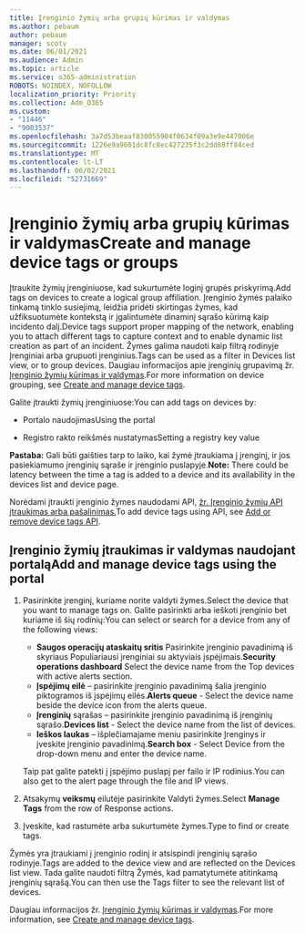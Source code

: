 ```yaml
---
title: Įrenginio žymių arba grupių kūrimas ir valdymas
ms.author: pebaum
author: pebaum
manager: scotv
ms.date: 06/01/2021
ms.audience: Admin
ms.topic: article
ms.service: o365-administration
ROBOTS: NOINDEX, NOFOLLOW
localization_priority: Priority
ms.collection: Adm_O365
ms.custom:
- "11446"
- "9003537"
ms.openlocfilehash: 3a7d53beaaf830055904f0634f09a3e9e447006e
ms.sourcegitcommit: 1226e9a9601dc8fc8ec427235f3c2dd88ff84ced
ms.translationtype: MT
ms.contentlocale: lt-LT
ms.lasthandoff: 06/02/2021
ms.locfileid: "52731669"
---
```

# <a name="create-and-manage-device-tags-or-groups"></a><span data-ttu-id="aa6a0-102">Įrenginio žymių arba grupių kūrimas ir valdymas</span><span class="sxs-lookup"><span data-stu-id="aa6a0-102">Create and manage device tags or groups</span></span>

<span data-ttu-id="aa6a0-103">Įtraukite žymių įrenginiuose, kad sukurtumėte loginį grupės priskyrimą.</span><span class="sxs-lookup"><span data-stu-id="aa6a0-103">Add tags on devices to create a logical group affiliation.</span></span> <span data-ttu-id="aa6a0-104">Įrenginio žymės palaiko tinkamą tinklo susiejimą, leidžia pridėti skirtingas žymes, kad užfiksuotumėte kontekstą ir įgalintumėte dinaminį sąrašo kūrimą kaip incidento dalį.</span><span class="sxs-lookup"><span data-stu-id="aa6a0-104">Device tags support proper mapping of the network, enabling you to attach different tags to capture context and to enable dynamic list creation as part of an incident.</span></span> <span data-ttu-id="aa6a0-105">Žymes galima naudoti kaip filtrą rodinyje Įrenginiai arba grupuoti įrenginius.</span><span class="sxs-lookup"><span data-stu-id="aa6a0-105">Tags can be used as a filter in Devices list view, or to group devices.</span></span> <span data-ttu-id="aa6a0-106">Daugiau informacijos apie įrenginių grupavimą žr. [Įrenginio žymių kūrimas ir valdymas](/microsoft-365/security/defender-endpoint/machine-tags).</span><span class="sxs-lookup"><span data-stu-id="aa6a0-106">For more information on device grouping, see [Create and manage device tags](/microsoft-365/security/defender-endpoint/machine-tags).</span></span>

<span data-ttu-id="aa6a0-107">Galite įtraukti žymių įrenginiuose:</span><span class="sxs-lookup"><span data-stu-id="aa6a0-107">You can add tags on devices by:</span></span>

- <span data-ttu-id="aa6a0-108">Portalo naudojimas</span><span class="sxs-lookup"><span data-stu-id="aa6a0-108">Using the portal</span></span>

- <span data-ttu-id="aa6a0-109">Registro rakto reikšmės nustatymas</span><span class="sxs-lookup"><span data-stu-id="aa6a0-109">Setting a registry key value</span></span>
 
<span data-ttu-id="aa6a0-110">**Pastaba:** Gali būti gaišties tarp to laiko, kai žymė įtraukiama į įrenginį, ir jos pasiekiamumo įrenginių sąraše ir įrenginio puslapyje.</span><span class="sxs-lookup"><span data-stu-id="aa6a0-110">**Note:** There could be latency between the time a tag is added to a device and its availability in the devices list and device page.</span></span>

<span data-ttu-id="aa6a0-111">Norėdami įtraukti įrenginio žymes naudodami API, [žr. Įrenginio žymių API įtraukimas arba pašalinimas.](/microsoft-365/security/defender-endpoint/add-or-remove-machine-tags)</span><span class="sxs-lookup"><span data-stu-id="aa6a0-111">To add device tags using API, see [Add or remove device tags API](/microsoft-365/security/defender-endpoint/add-or-remove-machine-tags).</span></span>

## <a name="add-and-manage-device-tags-using-the-portal"></a><span data-ttu-id="aa6a0-112">Įrenginio žymių įtraukimas ir valdymas naudojant portalą</span><span class="sxs-lookup"><span data-stu-id="aa6a0-112">Add and manage device tags using the portal</span></span>

1. <span data-ttu-id="aa6a0-113">Pasirinkite įrenginį, kuriame norite valdyti žymes.</span><span class="sxs-lookup"><span data-stu-id="aa6a0-113">Select the device that you want to manage tags on.</span></span> <span data-ttu-id="aa6a0-114">Galite pasirinkti arba ieškoti įrenginio bet kuriame iš šių rodinių:</span><span class="sxs-lookup"><span data-stu-id="aa6a0-114">You can select or search for a device from any of the following views:</span></span>

    - <span data-ttu-id="aa6a0-115">**Saugos operacijų ataskaitų sritis** Pasirinkite įrenginio pavadinimą iš skyriaus Populiariausi įrenginiai su aktyviais įspėjimais.</span><span class="sxs-lookup"><span data-stu-id="aa6a0-115">**Security operations dashboard** Select the device name from the Top devices with active alerts section.</span></span>
    - <span data-ttu-id="aa6a0-116">**Įspėjimų eilė** – pasirinkite įrenginio pavadinimą šalia įrenginio piktogramos iš įspėjimų eilės.</span><span class="sxs-lookup"><span data-stu-id="aa6a0-116">**Alerts queue** - Select the device name beside the device icon from the alerts queue.</span></span>
    - <span data-ttu-id="aa6a0-117">**Įrenginių** sąrašas – pasirinkite įrenginio pavadinimą iš įrenginių sąrašo.</span><span class="sxs-lookup"><span data-stu-id="aa6a0-117">**Devices list** - Select the device name from the list of devices.</span></span>
    - <span data-ttu-id="aa6a0-118">**Ieškos laukas** – išplečiamajame meniu pasirinkite Įrenginys ir įveskite įrenginio pavadinimą.</span><span class="sxs-lookup"><span data-stu-id="aa6a0-118">**Search box** - Select Device from the drop-down menu and enter the device name.</span></span>

    <span data-ttu-id="aa6a0-119">Taip pat galite patekti į įspėjimo puslapį per failo ir IP rodinius.</span><span class="sxs-lookup"><span data-stu-id="aa6a0-119">You can also get to the alert page through the file and IP views.</span></span>

1. <span data-ttu-id="aa6a0-120">Atsakymų **veiksmų** eilutėje pasirinkite Valdyti žymes.</span><span class="sxs-lookup"><span data-stu-id="aa6a0-120">Select **Manage Tags** from the row of Response actions.</span></span>

1. <span data-ttu-id="aa6a0-121">Įveskite, kad rastumėte arba sukurtumėte žymes.</span><span class="sxs-lookup"><span data-stu-id="aa6a0-121">Type to find or create tags.</span></span>

<span data-ttu-id="aa6a0-122">Žymės yra įtraukiami į įrenginio rodinį ir atsispindi įrenginių sąrašo rodinyje.</span><span class="sxs-lookup"><span data-stu-id="aa6a0-122">Tags are added to the device view and are reflected on the Devices list view.</span></span> <span data-ttu-id="aa6a0-123">Tada galite naudoti filtrą Žymės, kad pamatytumėte atitinkamą įrenginių sąrašą.</span><span class="sxs-lookup"><span data-stu-id="aa6a0-123">You can then use the Tags filter to see the relevant list of devices.</span></span>

<span data-ttu-id="aa6a0-124">Daugiau informacijos žr. [Įrenginio žymių kūrimas ir valdymas](/microsoft-365/security/defender-endpoint/machine-tags).</span><span class="sxs-lookup"><span data-stu-id="aa6a0-124">For more information, see [Create and manage device tags](/microsoft-365/security/defender-endpoint/machine-tags).</span></span>